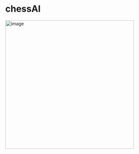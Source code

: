 # chessAI
<img width="403" alt="image" src="https://github.com/MiladFarazian/chessAI/assets/44142680/27ae085e-bf82-415f-9625-742f2aa2b2b7">
